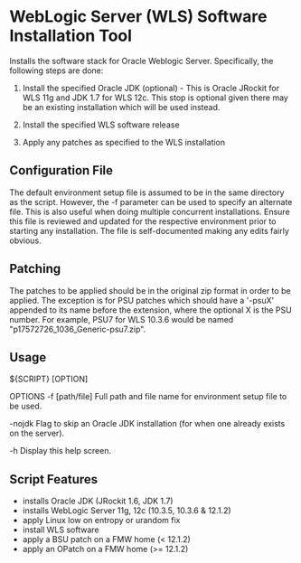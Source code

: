 WebLogic Server (WLS) Software Installation Tool
================================================
 
Installs the software stack for Oracle Weblogic Server. Specifically, the 
following steps are done:
  
  1. Install the specified Oracle JDK (optional) - This is Oracle JRockit 
     for WLS 11g and JDK 1.7 for WLS 12c. This stop is optional given there 
     may be an existing installation which will be used instead.
     
  2. Install the specified WLS software release
  
  3. Apply any patches as specified to the WLS installation

  
Configuration File
------------------
The default environment setup file is assumed to be in the same directory as
the script. However, the -f parameter can be used to specify an alternate file.
This is also useful when doing multiple concurrent installations. Ensure this
file is reviewed and updated for the respective environment prior to starting
any installation. The file is self-documented making any edits fairly obvious.


Patching
--------
The patches to be applied should be in the original zip format in order to be
applied. The exception is for PSU patches which should have a '-psuX' appended
to its name before the extension, where the optional X is the PSU number.
For example, PSU7 for WLS 10.3.6 would be named "p17572726_1036_Generic-psu7.zip".


Usage
-----
 ${SCRIPT} [OPTION]
 
 OPTIONS
  -f [path/file]
    Full path and file name for environment setup file to be used.
  
  -nojdk
    Flag to skip an Oracle JDK installation (for when one already exists on the server).
    
  -h
    Display this help screen.    


Script Features
---------------
- installs Oracle JDK (JRockit 1.6, JDK 1.7)
- installs WebLogic Server 11g, 12c (10.3.5, 10.3.6 & 12.1.2)
- apply Linux low on entropy or urandom fix
- install WLS software
- apply a BSU patch on a FMW home (< 12.1.2)
- apply an OPatch on a FMW home (>= 12.1.2)
